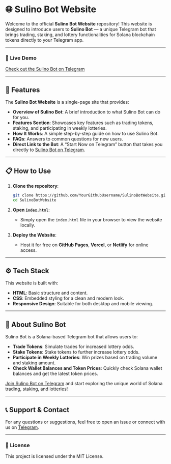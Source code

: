 # 🌐 Sulino Bot Website

Welcome to the official **Sulino Bot Website** repository! This website is designed to introduce users to **Sulino Bot** — a unique Telegram bot that brings trading, staking, and lottery functionalities for Solana blockchain tokens directly to your Telegram app.

---

### 🔗 **Live Demo**

[Check out the Sulino Bot on Telegram](https://t.me/sulino_Bot)

---

## 🚀 Features

The **Sulino Bot Website** is a single-page site that provides:

- **Overview of Sulino Bot**: A brief introduction to what Sulino Bot can do for you.
- **Features Section**: Showcases key features such as trading tokens, staking, and participating in weekly lotteries.
- **How It Works**: A simple step-by-step guide on how to use Sulino Bot.
- **FAQs**: Answers to common questions for new users.
- **Direct Link to the Bot**: A “Start Now on Telegram” button that takes you directly to [Sulino Bot on Telegram](https://t.me/sulino_Bot).

---

## 📋 How to Use

1. **Clone the repository**:
   ```bash
   git clone https://github.com/YourGithubUsername/SulinoBotWebsite.git
   cd SulinoBotWebsite
   ```

2. **Open `index.html`**:
   - Simply open the `index.html` file in your browser to view the website locally.

3. **Deploy the Website**:
   - Host it for free on **GitHub Pages**, **Vercel**, or **Netlify** for online access.

---

## ⚙️ Tech Stack

This website is built with:

- **HTML**: Basic structure and content.
- **CSS**: Embedded styling for a clean and modern look.
- **Responsive Design**: Suitable for both desktop and mobile viewing.

---

## 📱 About Sulino Bot

Sulino Bot is a Solana-based Telegram bot that allows users to:

- **Trade Tokens**: Simulate trades for increased lottery odds.
- **Stake Tokens**: Stake tokens to further increase lottery odds.
- **Participate in Weekly Lotteries**: Win prizes based on trading volume and staking amount.
- **Check Wallet Balances and Token Prices**: Quickly check Solana wallet balances and get the latest token prices.

[Join Sulino Bot on Telegram](https://t.me/sulino_Bot) and start exploring the unique world of Solana trading, staking, and lotteries!

---

## 📞 Support & Contact

For any questions or suggestions, feel free to open an issue or connect with us on [Telegram](https://t.me/sulino_Bot).

---

### 📄 License

This project is licensed under the MIT License.

